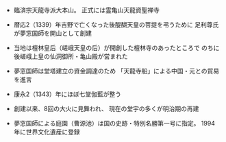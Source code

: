 - 臨済宗天龍寺派大本山。
正式には霊亀山天龍資聖禅寺

- 暦応2（1339）年吉野で亡くなった後醍醐天皇の菩提を弔うために
足利尊氏が夢窓国師を開山として創建

- 当地は檀林皇后（嵯峨天皇の后）が開創した檀林寺のあったところで
のちに後嵯峨上皇の仙洞御所・亀山殿が営まれた

- 夢窓国師は堂塔建立の資金調達のため
「天龍寺船」による中国・元との貿易を進言

- 康永2（1343）年にほぼ七堂伽藍が整う

- 創建以来、8回の大火に見舞われ、
現在の堂宇の多くが明治期の再建

- 夢窓国師による庭園（曹源池）は国の史跡・特別名勝第一号に指定。
1994年に世界文化遺産に登録